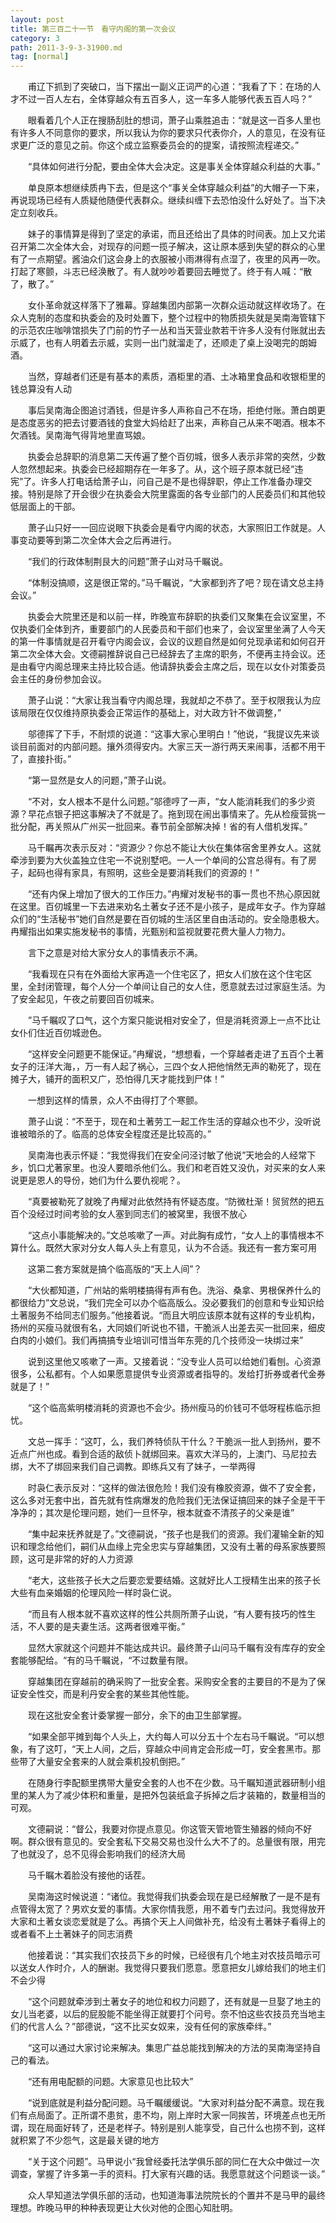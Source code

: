 ```yaml
---
layout: post
title: 第三百二十一节　看守内阁的第一次会议
category: 3
path: 2011-3-9-3-31900.md
tag: [normal]
---
```


　　甫辽下抓到了突破口，当下摆出一副义正词严的心道：“我看了下：在场的人才不过一百人左右，全体穿越众有五百多人，这一车多人能够代表五百人吗？”

　　眼看着几个人正在搜肠刮肚的想词，萧子山乘胜追击：“就是这一百多人里也有许多人不同意你的要求，所以我认为你的要求只代表你介，人的意见，在没有征求更广泛的意见之前。你这个成立监察委员会的的提案，请按照流程递交。”

　　“具体如何进行分配，要由全体大会决定。这是事关全体穿越众利益的大事。”

　　单良原本想继续质冉下去，但是这个“事关全体穿越众利益”的大帽子一下来，再说现场已经有人质疑他随便代表群众。继续纠缠下去恐怕没什么好处了。当下决定立刻收兵。

　　妹子的事情算是得到了坚定的承诺，而且还给出了具体的时间表。加上又允诺召开第二次全体大会，对现存的问题一揽子解决，这让原本感到失望的群众的心里有了一点期望。酱油众们这会身上的衣服被小雨淋得有点湿了，夜里的风再一吹。打起了寒颤，斗志已经涣散了。有人就吵吵着要回去睡觉了。终于有人喊：“散了，散了。”

　　女仆革命就这样落下了雅幕。穿越集团内部第一次群众运动就这样收场了。在众人克制的态度和执委会的及时处置下，整个过程中的物质损失就是吴南海管辖下的示范农庄咖啡馆损失了门前的竹子一丛和当天营业款若干许多人没有付账就出去示威了，也有人明着去示威，实则一出门就溜走了，还顺走了桌上没喝完的朗姆酒。

　　当然，穿越者们还是有基本的素质，酒柜里的酒、土冰箱里食品和收银柜里的钱总算没有人动

　　事后吴南海企图追讨酒钱，但是许多人声称自己不在场，拒绝付账。萧白朗更是态度恶劣的把去讨要酒钱的食堂大妈给赶了出来，声称自己从来不喝酒。根本不欠酒钱。吴南海气得背地里直骂娘。

　　执委会总辞职的消息第二天传遍了整个百仞城，很多人表示非常的突然，少数人忽然想起来。执委会已经超期存在一年多了。从，这个班子原本就已经“违宪”了。许多人打电话给萧子山，问自己是不是也得辞职，停止工作准备办理交接。特别是除了开会很少在执委会大院里露面的各专业部门的人民委员们和其他较低层面上的干部。

　　萧子山只好一一回应说眼下执委会是看守内阁的状态，大家照旧工作就是。人事变动要等到第二次全体大会之后再进行。

　　“我们的行政体制荆艮大的问题”萧子山对马千瞩说。

　　“体制没搞顺，这是很正常的。”马千瞩说，“大家都到齐了吧？现在请文总主持会议。”

　　执委会大院里还是和以前一样，昨晚宣布辞职的执委们又聚集在会议室里，不仅执委们全体到齐，重要部门的人民委员和干部们也来了，会议室里坐满了人今天的第一件事情就是召开看守内阁会议，会议的议题自然是如何兑现承诺和如何召开第二次全体大会。文德嗣推辞说自己已经辞去了主席的职务，不便再主持会议。还是由看守内阁总理来主持比较合适。他请辞执委会主席之后，现在以女仆对策委员会主任的身份参加会议。

　　萧子山说：“大家让我当看守内阁总理，我就却之不恭了。至于权限我认为应该局限在仅仅维持原执委会正常运作的基础上，对大政方针不做调整，”

　　邬德挥了下手，不耐烦的说道：“这事大家心里明白！”他说，“我提议先来谈谈目前面对的内部问题。攘外须得安内。大家三天一游行两天来闹事，活都不用干了，直接扑街。”

　　“第一显然是女人的问题，”萧子山说。

　　“不对，女人根本不是什么问题。”邬德哼了一声，“女人能消耗我们的多少资源？早花点银子把这事解决了不就是了。拖到现在闹出事情来了。先从检瘦营挑一批分配，再关照从广州买一批回来。春节前全部解决掉！省的有人借机发挥。”

　　马千瞩再次表示反对：“资源少？你总不能让大伙在集体宿舍里养女人。这就牵涉到要为大伙盖独立住宅一不说别墅吧。一人一个单间的公宫总得有。有了房子，起码也得有家具，有照明，这些全是要消耗我们的资源的！”

　　“还有内保上增加了很大的工作压力。”冉耀对发秘书的事一贯也不热心原因就在这里。百仞城里一下去进来劝名土著女子还不是小孩子，是成年女子。作为穿越众们的“生活秘书”她们自然是要在百仞城的生活区里自由活动的。安全隐患极大。冉耀指出如果实施发秘书的事情，光甄别和监视就要花费大量人力物力。

　　言下之意是对给大家分女人的事情表示不满。

　　“我看现在只有在外面给大家再造一个住宅区了，把女人们放在这个住宅区里，全封闭管理，每个人分一个单间让自己的女人住，愿意就去过过家庭生活。为了安全起见，午夜之前要回百仞城来。

　　”马千瞩叹了口气，这个方案只能说相对安全了，但是消耗资源上一点不比让女仆们住近百仞城逊色。

　　“这样安全问题更不能保证。”冉耀说，“想想看，一个穿越者走进了五百个土著女子的汪洋大海，，万一有人起了祸心，三四个女人把他悄然无声的勒死了，现在摊子大，铺开的面积又广，恐怕得几天才能找到尸体！”

　　一想到这样的情景，众人不由得打了个寒颤。

　　萧子山说：“不至于，现在和土著劳工一起工作生活的穿越众也不少，没听说谁被暗杀的了。临高的总体安全程度还是比较高的。”

　　吴南海也表示怀疑：“我觉得我们在安全问泾讨敏了他说”天地会的人经常下乡，饥口尤著家里。也没人要暗杀他们么。我们和老百姓又没仇，对买来的女人来说更是恩人的导份，她们为什么要仇视呢？。

　　“真要被勒死了就晚了冉耀对此依然持有怀疑态度。“防微杜渐！贸贸然的把五百个没经过时间考验的女人塞到同志们的被窝里，我很不放心

　　“这点小事能解决的。”文总咳嗽了一声。对此胸有成竹，“女人上的事情根本不算什么。既然大家对分女人每人头上有意见，认为不合适。我还有一套方案可用

　　这第二套方案就是搞个临高版的“天上人间”？

　　“大伙都知道，广州站的紫明楼搞得有声有色。洗浴、桑拿、男根保养什么的都很给力”文总说，“我们完全可以办个临高版么。没必要我们的创意和专业知识给土著服务不给同志们服务。”他接着说。“而且大明应该原本就有这样的专业机构，扬州的买瘦马就很有名，大同娘们听说也不错，干脆派人出差去买一批回来，细皮白肉的小娘们。我们再搞搞专业培训可惜当年东莞的几个技师没一块绑过来”

　　说到这里他又咳嗽了一声。又接着说：“没专业人员可以给她们看刨。心资源很多，公私都有。个人如果愿意提供专业资源或者指导的。发给打折券或者代金券就是了！”

　　“这个临高紫明楼消耗的资源也不会少。扬州瘦马的价钱可不低呀程栋临示担忧。

　　文总一挥手：“这叮，么，我们养特侦队干什么？干脆派一批人到扬州，要不近点广州也成。看到合适的敌侦卜就绑回来。喜欢大洋马的，上澳门、马尼拉去绑，大不了绑回来我们自己调教。即练兵又有了妹子，一举两得

　　时袅仁表示反对：“这样的做法很危险！我们没有橡胶资源，做不了安全套，这么多对无套中出，首先就有性病爆发的危险我们无法保证搞回来的妹子全是干干净净的；其次是伦理问题，她们一旦怀孕，根本就查不清孩子的父亲是谁”

　　“集中起来抚养就是了。”文德嗣说，“孩子也是我们的资源。我们灌输全新的知识和理念给他们，嗣们从血缘上完全忠实与穿越集团，又没有土著的母系家族要照顾，这可是非常的好的人力资源

　　“老大，这些孩子长大之后要恋爱要结婚。这就好比人工授精生出来的孩子长大些有血亲婚姻的伦理风险一样时袅仁说。

　　“而且有人根本就不喜欢这样的性公共厕所萧子山说，“有人要有技巧的性生活，不人要的是夫妻生活。这两者很难平衡。”

　　显然大家就这个问题并不能达成共识。最终萧子山问马千瞩有没有库存的安全套能够配给。“有的马千瞩说，“不过数量有限。

　　穿越集团在穿越前的确采购了一批安全套。采购安全套的主要目的不是为了保证安全性交，而是利丹安全套的某些其他性能。

　　现在这批安全套计委掌握一部分，余下的由卫生部掌握。

　　“如果全部平摊到每个人头上，大约每人可以分五十个左右马千瞩说。“可以想象，有了这叮，“天上人间，之后，穿越众中间肯定会形成一叮，安全套黑市。那些带了大量安全套来的人就会乘机投机倒把。”

　　在随身行李配额里携带大量安全套的人也不在少数。马千瞩知道武器研制小组里的某人为了减少体积和重量，是把外包装纸盒子拆掉之后才装箱的，数量相当的可观。

　　文德嗣说：“督公，我要对你提点意见。你这管天管地管生殖器的倾向不好啊。群众很有意见的。安全套私下交易交易也没什么大不了的。总量很有限，用完了也就没了，总不见得会影响我们的经济大局

　　马千瞩木着脸没有接他的话茬。

　　吴南海这时候说道：“诸位。我觉得我们执委会现在是已经解散了一是不是有点管得太宽了？男欢女爱的事情。大家你情我愿，用不着专门去过问。我觉得放开大家和土著女谈恋爱就是了么。再搞个天上人间做补充，给没有土著妹子看得上的或者看不上土著妹子的同志消费

　　他接着说：“其实我们农技员下乡的时候，已经很有几个地主对农技员暗示可以送女人作时介，人的酬谢。我觉得只要我们愿意。愿意把女儿嫁给我们的地主们不会少得

　　“这个问题就牵涉到土著女子的地位和权力问题了，还有就是一旦娶了地主的女儿当老婆，以后的屁股能不能坐得正就要打个问号。奈不怕这些农技员充当地主们的代言人么？”部德说，“这不比买女奴来，没有任何的家族牵绊。”

　　“这可以通过大家讨论来解决。集思广益总能找到解决的方法的吴南海坚持自己的看法。

　　“还有用电配额的问题。大家意见也比较大”

　　“说到底就是利益分配问题。马千瞩缓缓说。“大家对利益分配不满意。现在我们有点局面了。正所谓不患贫，患不均，刚上岸时大家一同挨苦，环境差点也无所谓，现在局面好转了，还是老样子。特别是别人能享受，自己什么也捞不到，这样就积累了不少怨气，这是最关键的地方

　　“关于这个问题”。马甲说小“我曾经委托法学俱乐部的同仁在大众中做过一次调查，掌握了许多第一手的资料。打大家有兴趣的话。我愿意就这个问题谈一谈。”

　　众人早知道法学俱乐部的活动，也知道海事法院院长的个置并不是马甲的最终理想。昨晚马甲的种种表现更让大伙对他的企图心知肚明。